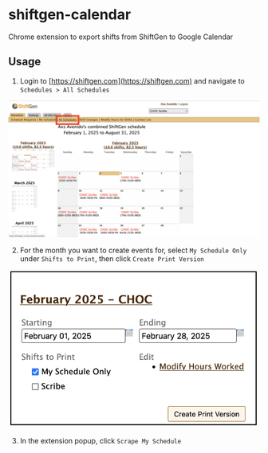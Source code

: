 # shiftgen-calendar
Chrome extension to export shifts from ShiftGen to Google Calendar

## Usage
1. Login to [https://shiftgen.com](https://shiftgen.com) and navigate to `Schedules > All Schedules`

![Open All Schedules](./images/open_all_schedules.png)

2. For the month you want to create events for, select `My Schedule Only` under `Shifts to Print`, then click `Create Print Version`

![Set print options and create print version](./images/create_print_version.png)

3. In the extension popup, click `Scrape My Schedule`

